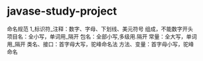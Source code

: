 # javase-study-project

命名规范
  1_标识符_注释：数字、字母、下划线、美元符号 组成，不能数字开头
  项目名：全小写，单词用_隔开
  包名：全部小写,多级用.隔开
  常量：全大写，单词用_隔开
  类名、接口：首字母大写，驼峰命名法
  方法、变量：首字母小写，驼峰命名
